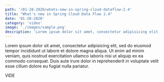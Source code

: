 ```yaml
---
path: '/01-28-2020/whats-new-in-spring-cloud-dataflow-2.4'
title: "What's new in Spring Cloud Data Flow 2.4"
date: '01-28-2020'
category: 'video'
image: './images/sample.png'
description: 'Lorem ipsum dolor sit amet, consectetur adipisicing elit, sed do eiusmod tempor.'
---
```


Lorem ipsum dolor sit amet, consectetur adipisicing elit, sed do eiusmod tempor incididunt ut labore et dolore magna aliqua. Ut enim ad minim veniam, quis nostrud exercitation ullamco laboris nisi ut aliquip ex ea commodo consequat. Duis aute irure dolor in reprehenderit in voluptate velit esse cillum dolore eu fugiat nulla pariatur.

VIDE
